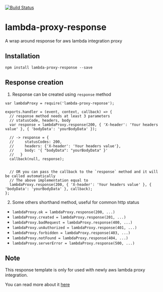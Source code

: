 [![Build Status](https://travis-ci.org/themyth92/lambda-proxy-response.svg?branch=master)](https://travis-ci.org/themyth92/lambda-proxy-response)

# lambda-proxy-response
A wrap around response for aws lambda integration proxy

## Installation
`npm install lambda-proxy-response --save`

## Response creation
1. Response can be created using `response` method
  ```
  var lambdaProxy = require('lambda-proxy-reponse');

  exports.handler = (event, context, callback) => {
    // response method needs at least 3 parameters
    // statusCode, headers, body
    var response = lambdaProxy.response(200, { 'X-header': 'Your headers value' }, { 'bodyData': 'yourBodyData' });

    // -> response = {
    //     statusCodes: 200,
    //     headers: {'X-header': 'Your headers value'},
    //     body: '{ "bodyData": "yourBodyData" }' 
    //   }
    callback(null, response);


    // OR you can pass the callback to the `response` method and it will be called automatically
    // The above implementation equal to
    lambdaProxy.response(200, { 'X-header': 'Your headers value' }, { 'bodyData': 'yourBodyData' }, callback);
  };
  ```

2. Some others shorthand method, useful for common http status
  - `lambdaProxy.ok = lambdaProxy.response(200, ...)`
  - `lambdaProxy.created = lambdaProxy.response(201, ...)`
  - `lambdaProxy.badRequest = lambdaProxy.response(400, ...)`
  - `lambdaProxy.unAuthorized = lambdaProxy.response(401, ...)`
  - `lambdaProxy.forbidden = lambdaProxy.response(403, ...)`
  - `lambdaProxy.notFound = lambdaProxy.response(404, ...)`
  - `lambdaProxy.serverError = lambdaProxy.response(500, ...)`

## Note
This response template is only for used with newly aws lambda proxy integration.

You can read more about it [here](http://docs.aws.amazon.com/apigateway/latest/developerguide/api-gateway-create-api-as-simple-proxy-for-lambda.html)

